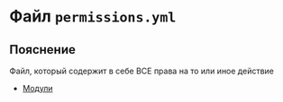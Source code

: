 # Файл `permissions.yml`

## Пояснение
Файл, который содержит в себе ВСЕ права на то или иное действие
- [Модули](/en/permissions/module/)